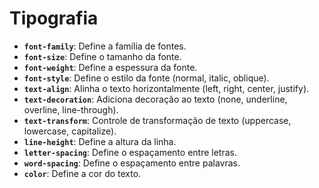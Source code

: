 # Tipografia

* **`font-family`**: Define a família de fontes.
* **`font-size`**: Define o tamanho da fonte.
* **`font-weight`**: Define a espessura da fonte.
* **`font-style`**: Define o estilo da fonte (normal, italic, oblique).
* **`text-align`**: Alinha o texto horizontalmente (left, right, center, justify).
* **`text-decoration`**: Adiciona decoração ao texto (none, underline, overline, line-through).
* **`text-transform`**: Controle de transformação de texto (uppercase, lowercase, capitalize).
* **`line-height`**: Define a altura da linha.
* **`letter-spacing`**: Define o espaçamento entre letras.
* **`word-spacing`**: Define o espaçamento entre palavras.
* **`color`**: Define a cor do texto.

